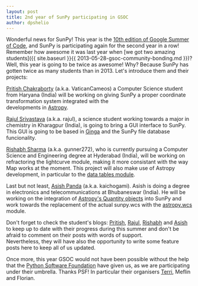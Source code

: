 ```yaml
---
layout: post
title: 2nd year of SunPy participating in GSOC
author: dpshelio
---
```


Wonderful news for SunPy!  This year is the 
[10th edition of Google Summer of Code](https://www.google-melange.com/gsoc/homepage/google/gsoc2014),
and SunPy is participating again for the second year in a row! 
Remember how awesome it was last year when 
[we got two amazing students]({{ site.baseurl }}{{ 2013-05-28-gsoc-community-bonding.md }})?
Well, this year is going to be twice as awesome! Why? Because SunPy has gotten
twice as many students than in 2013.  Let's introduce them and their projects:

[Pritish Chakraborty](https://github.com/VaticanCameos) (a.k.a. VaticanCameos) 
a Computer Science student from Haryana (India) will be working on giving 
SunPy a proper coordinate transformation system integrated with the  
developments in [Astropy](https://github.com/astropy/astropy-APEs/blob/master/APE5.rst).

[Rajul Srivastava](https://github.com/rajul-iitkgp) (a.k.a. rajul), 
a science student working towards a major in chemistry in Kharagpur (India), 
is going to bring a GUI interface to SunPy. 
This GUI is going to be based in [Ginga](https://github.com/ejeschke/ginga) and 
the SunPy file database funcionality.

[Rishabh Sharma](https://github.com/gunner272) (a.k.a. gunner272),
who is currently pursuing a Computer Science and Engineering degree at Hyderabad (India),
will be working on refractoring the lightcurve module, making it
more consistant with the way Map works at the moment. 
This project will also make use of Astropy development, in particular to 
the [data tables module](https://docs.astropy.org/en/stable/table/index.html).

Last but not least, [Asish Panda](https://github.com/kaichogami) (a.k.a. kaichogami).
Asish is doing a degree in electronics and telecommunications at Bhubaneswar (India). 
He will be working on the integration of 
[Astropy's Quantity objects](https://docs.astropy.org/en/stable/units/index.html) 
into SunPy and work towards the replacement of the actual sunpy.wcs with the 
[astropy.wcs](https://docs.astropy.org/en/stable/wcs/index.html)
module. 

Don't forget to check the student's blogs:
[Pritish](http://thejoyofpython.wordpress.com/),
[Rajul](http://pettycoder.blogspot.in),
[Rishabh](http://rishabhsharmagunner.wordpress.com/) and
[Asish](http://sunpygsoc.wordpress.com/) 
to keep up to date with their progress during this summer and don't be
afraid to comment on their posts with words of support.  
Nevertheless, they will have also the opportunity to write some feature posts here
to keep all of us updated.

Once more, this year GSOC would not have been possible without the help that the
[Python Software Foundation](https://wiki.python.org/moin/SummerOfCode/2014) 
have given us, as we are participating under their umbrella.
Thanks PSF! In particular their organisers 
[Terri](http://terri.zone12.com/),
Meflin and Florian.
